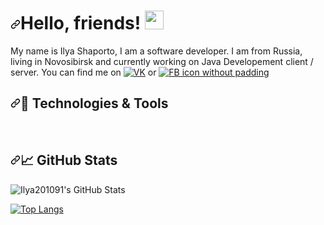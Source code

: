 <h1><a id="user-content-hello-folks-" class="anchor" aria-hidden="true" href="#hello-folks-"><svg class="octicon octicon-link" viewBox="0 0 16 16" version="1.1" width="16" height="16" aria-hidden="true"><path fill-rule="evenodd" d="M7.775 3.275a.75.75 0 001.06 1.06l1.25-1.25a2 2 0 112.83 2.83l-2.5 2.5a2 2 0 01-2.83 0 .75.75 0 00-1.06 1.06 3.5 3.5 0 004.95 0l2.5-2.5a3.5 3.5 0 00-4.95-4.95l-1.25 1.25zm-4.69 9.64a2 2 0 010-2.83l2.5-2.5a2 2 0 012.83 0 .75.75 0 001.06-1.06 3.5 3.5 0 00-4.95 0l-2.5 2.5a3.5 3.5 0 004.95 4.95l1.25-1.25a.75.75 0 00-1.06-1.06l-1.25 1.25a2 2 0 01-2.83 0z"></path></svg></a>Hello, friends! <a target="_blank" rel="noopener noreferrer" href="https://raw.githubusercontent.com/MartinHeinz/MartinHeinz/master/wave.gif"><img src="https://raw.githubusercontent.com/MartinHeinz/MartinHeinz/master/wave.gif" width="30px" style="max-width: 100%;"></a></h1>
<p> My name is Ilya Shaporto, I am a software developer. I am from Russia, living in Novosibirsk and currently working on Java Developement client / server. You can find me on <a href="https://vk.com/ilya_shaporto" rel="nofollow"><img src="https://icons8.com/iconizer/files/simple_social_bookmarking/thumb/32/vkontakte.png" alt="VK" title="VK icon without padding" data-canonical-src="https://icons8.com/iconizer/files/simple_social_bookmarking/thumb/32/vkontakte.png" style="max-width: 100%;"></a>
  or
   <a href="https://www.facebook.com/ilya.shaporto/" rel="nofollow"><img src="https://allhere.net/wp-content/uploads/2017/11/fb.png" title="FB icon without padding" data-canonical-src="https://allhere.net/wp-content/uploads/2017/11/fb.png" style="max-width: 100%;"></a>
</p>

<h2><a id="user-content--technologies--tools" class="anchor" aria-hidden="true" href="#-technologies--tools"><svg class="octicon octicon-link" viewBox="0 0 16 16" version="1.1" width="16" height="16" aria-hidden="true"><path fill-rule="evenodd" d="M7.775 3.275a.75.75 0 001.06 1.06l1.25-1.25a2 2 0 112.83 2.83l-2.5 2.5a2 2 0 01-2.83 0 .75.75 0 00-1.06 1.06 3.5 3.5 0 004.95 0l2.5-2.5a3.5 3.5 0 00-4.95-4.95l-1.25 1.25zm-4.69 9.64a2 2 0 010-2.83l2.5-2.5a2 2 0 012.83 0 .75.75 0 001.06-1.06 3.5 3.5 0 00-4.95 0l-2.5 2.5a3.5 3.5 0 004.95 4.95l1.25-1.25a.75.75 0 00-1.06-1.06l-1.25 1.25a2 2 0 01-2.83 0z"></path></svg></a><g-emoji class="g-emoji" alias="wrench" fallback-src="https://github.githubassets.com/images/icons/emoji/unicode/1f527.png">🔧</g-emoji> Technologies &amp; Tools</h2>

<img src="https://camo.githubusercontent.com/9caa504cd50e2c26303ccab0480b5554c0ff8b3219f923db6c720b85ad723438/68747470733a2f2f696d672e736869656c64732e696f2f62616467652f436f64652d4a6176612d696e666f726d6174696f6e616c3f7374796c653d666c6174266c6f676f3d6a617661266c6f676f436f6c6f723d776869746526636f6c6f723d326262633861" alt="" data-canonical-src="https://img.shields.io/badge/Code-Java-informational?style=flat&amp;logo=java&amp;logoColor=white&amp;color=2bbc8a" style="max-width: 100%;">  <img src="https://camo.githubusercontent.com/ae6f77c92f3e3cf34882bf16450b959abc1cb7b370164fbd31b8ccb37bd931e2/68747470733a2f2f696d672e736869656c64732e696f2f62616467652f436f64652d537072696e672d696e666f726d6174696f6e616c3f7374796c653d666c6174266c6f676f3d737072696e67266c6f676f436f6c6f723d776869746526636f6c6f723d326262633861" alt="" data-canonical-src="https://img.shields.io/badge/Code-Spring-informational?style=flat&amp;logo=spring&amp;logoColor=white&amp;color=2bbc8a" style="max-width: 100%;"> <img src="https://camo.githubusercontent.com/81c18354bd78cfe1a5ed19b6a835bec77a883c731146b4b1d8546f7ec959e11f/68747470733a2f2f696d672e736869656c64732e696f2f62616467652f436f64652d537072696e67426f6f742d696e666f726d6174696f6e616c3f7374796c653d666c6174266c6f676f3d737072696e672d626f6f74266c6f676f436f6c6f723d776869746526636f6c6f723d326262633861" alt="" data-canonical-src="https://img.shields.io/badge/Code-SpringBoot-informational?style=flat&amp;logo=spring-boot&amp;logoColor=white&amp;color=2bbc8a" style="max-width: 100%;"> <img src="https://camo.githubusercontent.com/81c18354bd78cfe1a5ed19b6a835bec77a883c731146b4b1d8546f7ec959e11f/68747470733a2f2f696d672e736869656c64732e696f2f62616467652f436f64652d537072696e67426f6f742d696e666f726d6174696f6e616c3f7374796c653d666c6174266c6f676f3d737072696e672d626f6f74266c6f676f436f6c6f723d776869746526636f6c6f723d326262633861" alt="" data-canonical-src="https://img.shields.io/badge/Code-SpringBoot-informational?style=flat&amp;logo=spring-boot&amp;logoColor=white&amp;color=2bbc8a" style="max-width: 100%;"> <img src="https://camo.githubusercontent.com/ff2992e2c63323cdd7b20d84ee4da4732caa10355819330df26dce3243bf6010/68747470733a2f2f696d672e736869656c64732e696f2f62616467652f546f6f6c732d48696265726e6174652d696e666f726d6174696f6e616c3f7374796c653d666c6174266c6f676f3d68696265726e617465266c6f676f436f6c6f723d776869746526636f6c6f723d326262633861" alt="" data-canonical-src="https://img.shields.io/badge/Tools-Hibernate-informational?style=flat&amp;logo=hibernate&amp;logoColor=white&amp;color=2bbc8a" style="max-width: 100%;"> <img src="https://camo.githubusercontent.com/e130c025860712f70cada8e68b44fb86fae4c96cd377f451c575bbbab8a678e2/68747470733a2f2f696d672e736869656c64732e696f2f62616467652f546f6f6c732d4d7953514c2d696e666f726d6174696f6e616c3f7374796c653d666c6174266c6f676f3d6d7973716c266c6f676f436f6c6f723d776869746526636f6c6f723d326262633861" alt="" data-canonical-src="https://img.shields.io/badge/Tools-MySQL-informational?style=flat&amp;logo=mysql&amp;logoColor=white&amp;color=2bbc8a" style="max-width: 100%;"> <img src="https://camo.githubusercontent.com/d4047bcb06609e7f927d6410c3d7f2bf036fdf607bbcf2d3137fff1cbba6f43a/68747470733a2f2f696d672e736869656c64732e696f2f62616467652f546f6f6c732d506f737467726553514c2d696e666f726d6174696f6e616c3f7374796c653d666c6174266c6f676f3d706f737467726573716c266c6f676f436f6c6f723d776869746526636f6c6f723d326262633861" alt="" data-canonical-src="https://img.shields.io/badge/Tools-PostgreSQL-informational?style=flat&amp;logo=postgresql&amp;logoColor=white&amp;color=2bbc8a" style="max-width: 100%;"> <img src="https://camo.githubusercontent.com/2cf4bff51ce41f2d94f2546dedba012d03450cd824bf3be4d78d989a80953680/68747470733a2f2f696d672e736869656c64732e696f2f62616467652f456469746f722d496e74656c6c694a5f494445412d696e666f726d6174696f6e616c3f7374796c653d666c6174266c6f676f3d696e74656c6c696a2d69646561266c6f676f436f6c6f723d776869746526636f6c6f723d326262633861" alt="" data-canonical-src="https://img.shields.io/badge/Editor-IntelliJ_IDEA-informational?style=flat&amp;logo=intellij-idea&amp;logoColor=white&amp;color=2bbc8a" style="max-width: 100%;"> <img src="https://camo.githubusercontent.com/4ce29e44d75e2bf34a5fa05570864192e7571c7676071f31ac7cf2d4602af5bb/68747470733a2f2f696d672e736869656c64732e696f2f62616467652f546f6f6c732d4d6176656e2d696e666f726d6174696f6e616c3f7374796c653d666c6174266c6f676f3d4170616368654d6176656e266c6f676f436f6c6f723d776869746526636f6c6f723d326262633861" alt="" data-canonical-src="https://img.shields.io/badge/Tools-Maven-informational?style=flat&amp;logo=ApacheMaven&amp;logoColor=white&amp;color=2bbc8a" style="max-width: 100%;"> <img src="https://camo.githubusercontent.com/cb259d787806cece01355619c9a40650d55923fdb4885ffe23f11287078aa886/68747470733a2f2f696d672e736869656c64732e696f2f62616467652f436f64652d48544d4c2d696e666f726d6174696f6e616c3f7374796c653d666c6174266c6f676f3d68746d6c35266c6f676f436f6c6f723d776869746526636f6c6f723d326262633861" alt="" data-canonical-src="https://img.shields.io/badge/Code-HTML-informational?style=flat&amp;logo=html5&amp;logoColor=white&amp;color=2bbc8a" style="max-width: 100%;"> <img src="https://camo.githubusercontent.com/a5204ef1ca15d910b643eb9821351621c56e20eff7f7716b69105b2b38a434c5/68747470733a2f2f696d672e736869656c64732e696f2f62616467652f436f64652d4353532d696e666f726d6174696f6e616c3f7374796c653d666c6174266c6f676f3d63737333266c6f676f436f6c6f723d776869746526636f6c6f723d326262633861" alt="" data-canonical-src="https://img.shields.io/badge/Code-CSS-informational?style=flat&amp;logo=css3&amp;logoColor=white&amp;color=2bbc8a" style="max-width: 100%;"> <img src="https://camo.githubusercontent.com/79c9cf648fd98ffe40cd8eda39d5540b60f27d98e8b789268da8c5dee558769b/68747470733a2f2f696d672e736869656c64732e696f2f62616467652f436f64652d426f6f7453747261702d696e666f726d6174696f6e616c3f7374796c653d666c6174266c6f676f3d626f6f747374726170266c6f676f436f6c6f723d776869746526636f6c6f723d326262633861" alt="" data-canonical-src="https://img.shields.io/badge/Code-BootStrap-informational?style=flat&amp;logo=bootstrap&amp;logoColor=white&amp;color=2bbc8a" style="max-width: 100%;">

<h2><a id="user-content--github-stats" class="anchor" aria-hidden="true" href="#-github-stats"><svg class="octicon octicon-link" viewBox="0 0 16 16" version="1.1" width="16" height="16" aria-hidden="true"><path fill-rule="evenodd" d="M7.775 3.275a.75.75 0 001.06 1.06l1.25-1.25a2 2 0 112.83 2.83l-2.5 2.5a2 2 0 01-2.83 0 .75.75 0 00-1.06 1.06 3.5 3.5 0 004.95 0l2.5-2.5a3.5 3.5 0 00-4.95-4.95l-1.25 1.25zm-4.69 9.64a2 2 0 010-2.83l2.5-2.5a2 2 0 012.83 0 .75.75 0 001.06-1.06 3.5 3.5 0 00-4.95 0l-2.5 2.5a3.5 3.5 0 004.95 4.95l1.25-1.25a.75.75 0 00-1.06-1.06l-1.25 1.25a2 2 0 01-2.83 0z"></path></svg></a><g-emoji class="g-emoji" alias="chart_with_upwards_trend" fallback-src="https://github.githubassets.com/images/icons/emoji/unicode/1f4c8.png">📈</g-emoji> GitHub Stats</h2>


<img align="center" src="https://camo.githubusercontent.com/fd82d4e237c7fbe1db1c36d0dd66ed8499a3ced9c35c4b5760d30b0178283fb6/68747470733a2f2f6769746875622d726561646d652d73746174732e76657263656c2e6170702f6170693f757365726e616d653d496c7961323031303931267468656d653d636f62616c742673686f775f69636f6e733d74727565" alt="Ilya201091's GitHub Stats" data-canonical-src="https://github-readme-stats.vercel.app/api?username=SoberGrim&amp;show_icons=true&amp;line_height=27&amp;count_private=true&amp;title_color=ffffff&amp;text_color=c9cacc&amp;icon_color=2bbc8a&amp;bg_color=1d1f21" style="max-width: 100%;">

[![Top Langs](https://github-readme-stats.vercel.app/api/top-langs/?username=Ilya201091&layout=compact)](https://github.com/anuraghazra/github-readme-stats)






